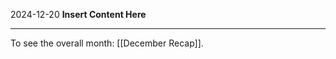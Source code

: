 2024-12-20
__Insert Content Here__
_______________________
To see the overall month: [[December Recap]].